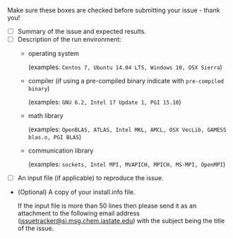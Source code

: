 Make sure these boxes are checked before submitting your issue - thank you!

- [ ] Summary of the issue and expected results.
- [ ] Description of the run environment:
  * operating system

    (examples: `Centos 7, Ubuntu 14.04 LTS, Windows 10, OSX Sierra`)
  * compiler (if using a pre-compiled binary indicate with `pre-compiled binary`)

    (examples: `GNU 6.2, Intel 17 Update 1, PGI 15.10`)
  * math library

    (examples: `OpenBLAS, ATLAS, Intel MKL, AMCL, OSX VecLib, GAMESS blas.o, PGI BLAS`)
  * communication library

    (examples: `sockets, Intel MPI, MVAPICH, MPICH, MS-MPI, OpenMPI`)
- [ ] An input file (if applicable) to reproduce the issue.

- (Optional) A copy of your install.info file.

   If the input file is more than 50 lines then please send it as an attachment to the following email address (issuetracker@si.msg.chem.iastate.edu) with the subject being the title of the issue.


